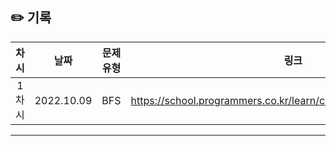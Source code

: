 ## ✏️ 기록   

| 차시 |    날짜    | 문제유형 | 링크 |
|:----:|:---------:|:----:|:-----:|
| 1차시 | 2022.10.09 |  BFS  | https://school.programmers.co.kr/learn/courses/30/lessons/132266 |
---
